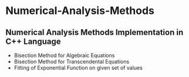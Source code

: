 # Numerical-Analysis-Methods

## Numerical Analysis Methods Implementation in C++ Language
- Bisection Method for Algebraic Equations
- Bisection Method for Transcendental Equations
- Fitting of Exponential Function on given set of values
